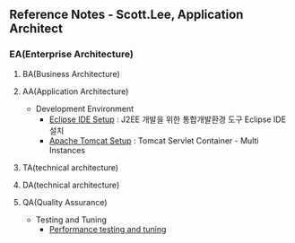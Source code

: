 ## Reference Notes - Scott.Lee, Application Architect

### EA(Enterprise Architecture)

1. BA(Business Architecture)

2. AA(Application Architecture)
   * Development Environment
      - [Eclipse IDE Setup](eclipse.ide.setup.md) : J2EE 개발을 위한 통합개발환경 도구 Eclipse IDE 설치
      - [Apache Tomcat Setup](apache.tomcat.setup.md) : Tomcat Servlet Container - Multi Instances

3. TA(technical architecture)

4. DA(technical architecture)

5. QA(Quality Assurance)
   * Testing and Tuning
      - [Performance testing and tuning](QA/performance.testing.and.tuning.md)
